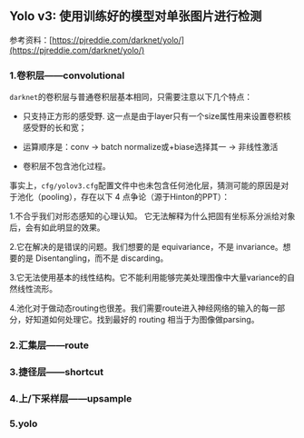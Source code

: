 ## Yolo v3: 使用训练好的模型对单张图片进行检测

参考资料：[https://pjreddie.com/darknet/yolo/](https://pjreddie.com/darknet/yolo/)

### 1.卷积层——convolutional

`darknet`的卷积层与普通卷积层基本相同，只需要注意以下几个特点：

- 只支持正方形的感受野. 这一点是由于layer只有一个size属性用来设置卷积核感受野的长和宽；

- 运算顺序是：conv -> batch normalize或+biase选择其一 -> 非线性激活

- 卷积层不包含池化过程。

事实上，`cfg/yolov3.cfg`配置文件中也未包含任何池化层，猜测可能的原因是对于池化（pooling），存在以下 4 点争论（源于Hinton的PPT）：
 
1.不合乎我们对形态感知的心理认知。 它无法解释为什么把固有坐标系分派给对象后，会有如此明显的效果。
 
2.它在解决的是错误的问题。我们想要的是 equivariance，不是 invariance。想要的是 Disentangling，而不是 discarding。

3.它无法使用基本的线性结构。它不能利用能够完美处理图像中大量variance的自然线性流形。

4.池化对于做动态routing也很差。我们需要route进入神经网络的输入的每一部分，好知道如何处理它。找到最好的 routing 相当于为图像做parsing。

### 2.汇集层——route


### 3.捷径层——shortcut


### 4.上/下采样层——upsample


### 5.yolo
